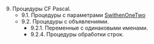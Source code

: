 9. Процедуры CF Pascal.
    + 9.1. Процедуры с параметрами [SwithenOneTwo](SwithenOneTwo.pas)
    + 9.2. Процедуры с объявлениями.
        + 9.2.1. Переменные с одинаковыми именами.
        + 9.2.4. Процедуры обработки строк.
        
